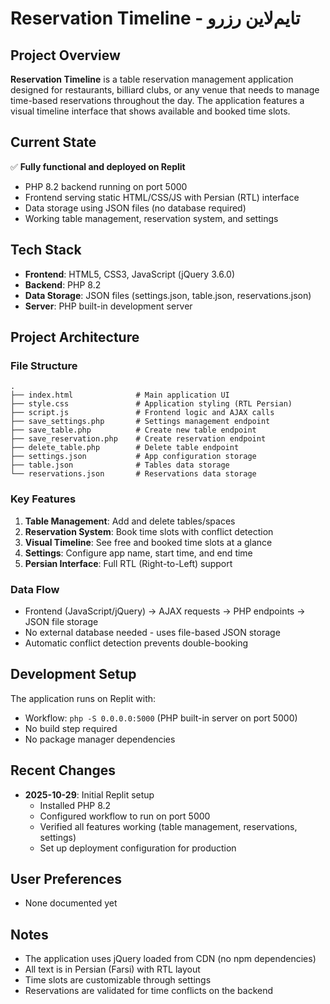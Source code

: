 # Reservation Timeline - تایم‌لاین رزرو

## Project Overview
**Reservation Timeline** is a table reservation management application designed for restaurants, billiard clubs, or any venue that needs to manage time-based reservations throughout the day. The application features a visual timeline interface that shows available and booked time slots.

## Current State
✅ **Fully functional and deployed on Replit**
- PHP 8.2 backend running on port 5000
- Frontend serving static HTML/CSS/JS with Persian (RTL) interface
- Data storage using JSON files (no database required)
- Working table management, reservation system, and settings

## Tech Stack
- **Frontend**: HTML5, CSS3, JavaScript (jQuery 3.6.0)
- **Backend**: PHP 8.2
- **Data Storage**: JSON files (settings.json, table.json, reservations.json)
- **Server**: PHP built-in development server

## Project Architecture

### File Structure
```
.
├── index.html              # Main application UI
├── style.css               # Application styling (RTL Persian)
├── script.js               # Frontend logic and AJAX calls
├── save_settings.php       # Settings management endpoint
├── save_table.php          # Create new table endpoint
├── save_reservation.php    # Create reservation endpoint
├── delete_table.php        # Delete table endpoint
├── settings.json           # App configuration storage
├── table.json              # Tables data storage
└── reservations.json       # Reservations data storage
```

### Key Features
1. **Table Management**: Add and delete tables/spaces
2. **Reservation System**: Book time slots with conflict detection
3. **Visual Timeline**: See free and booked time slots at a glance
4. **Settings**: Configure app name, start time, and end time
5. **Persian Interface**: Full RTL (Right-to-Left) support

### Data Flow
- Frontend (JavaScript/jQuery) → AJAX requests → PHP endpoints → JSON file storage
- No external database needed - uses file-based JSON storage
- Automatic conflict detection prevents double-booking

## Development Setup
The application runs on Replit with:
- Workflow: `php -S 0.0.0.0:5000` (PHP built-in server on port 5000)
- No build step required
- No package manager dependencies

## Recent Changes
- **2025-10-29**: Initial Replit setup
  - Installed PHP 8.2
  - Configured workflow to run on port 5000
  - Verified all features working (table management, reservations, settings)
  - Set up deployment configuration for production

## User Preferences
- None documented yet

## Notes
- The application uses jQuery loaded from CDN (no npm dependencies)
- All text is in Persian (Farsi) with RTL layout
- Time slots are customizable through settings
- Reservations are validated for time conflicts on the backend
